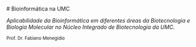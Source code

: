</br>
# Bioinformática na UMC

*Aplicabilidade da Bioinformática em diferentes áreas da Biotecnologia e Biologia Molecular no Núcleo Integrado de Biotecnologia da UMC.*

<small> Prof. Dr. Fabiano Menegidio </small>
